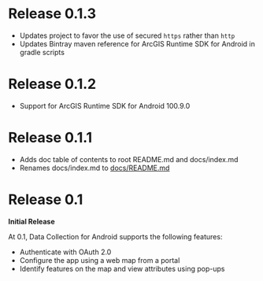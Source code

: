 # Release 0.1.3

- Updates project to favor the use of secured `https` rather than `http`
- Updates Bintray maven reference for ArcGIS Runtime SDK for Android in gradle scripts

# Release 0.1.2

- Support for ArcGIS Runtime SDK for Android 100.9.0

# Release 0.1.1

- Adds doc table of contents to root README.md and docs/index.md
- Renames docs/index.md to [docs/README.md](/docs/README.md)

# Release 0.1

**Initial Release**

At 0.1, Data Collection for Android supports the following features:

* Authenticate with OAuth 2.0
* Configure the app using a web map from a portal
* Identify features on the map and view attributes using pop-ups

